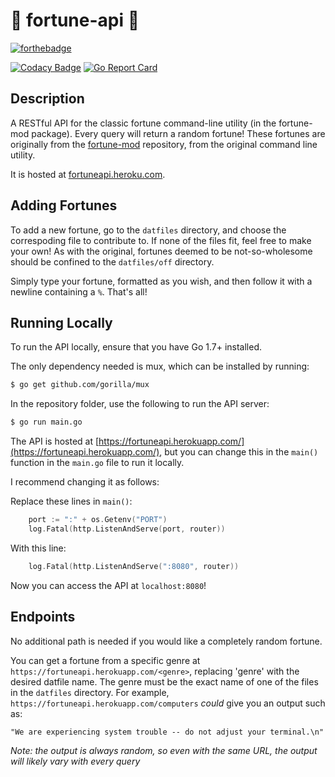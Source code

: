 # :crystal_ball: fortune-api :crystal_ball:

[![forthebadge](https://forthebadge.com/images/badges/60-percent-of-the-time-works-every-time.svg)](https://forthebadge.com)

[![Codacy Badge](https://api.codacy.com/project/badge/Grade/e4942f64299a4a84b90eb7631ac26d5a)](https://www.codacy.com/app/sarah256/fortune-api?utm_source=github.com&amp;utm_medium=referral&amp;utm_content=sarah256/fortune-api&amp;utm_campaign=Badge_Grade)
[![Go Report Card](https://goreportcard.com/badge/github.com/sarah256/fortune-api)](https://goreportcard.com/report/github.com/sarah256/fortune-api)

## Description
A RESTful API for the classic fortune command-line utility (in the fortune-mod package). Every query will return a random fortune!
These fortunes are originally from the [fortune-mod](https://github.com/shlomif/fortune-mod) repository, from the original command line utility.

It is hosted at [fortuneapi.heroku.com](https://fortuneapi.heroku.com).

## Adding Fortunes
To add a new fortune, go to the `datfiles` directory, and choose the correspoding file to contribute to.  If none of the files fit, feel free to make your own!  As with the original, fortunes deemed to be not-so-wholesome should be confined to the `datfiles/off` directory.

Simply type your fortune, formatted as you wish, and then follow it with a newline containing a `%`.  That's all!

## Running Locally
To run the API locally, ensure that you have Go 1.7+ installed.

The only dependency needed is mux, which can be installed by running:
```bash
$ go get github.com/gorilla/mux
```

In the repository folder, use the following to run the API server:
```bash
$ go run main.go
```

The API is hosted at [https://fortuneapi.herokuapp.com/](https://fortuneapi.herokuapp.com/), but you can change this in the `main()` function in the `main.go` file to run it locally.

I recommend changing it as follows:

Replace these lines in `main()`:
```go
	port := ":" + os.Getenv("PORT")
	log.Fatal(http.ListenAndServe(port, router))
```

With this line:
```go
    log.Fatal(http.ListenAndServe(":8080", router))
```
Now you can access the API at `localhost:8080`!

## Endpoints
No additional path is needed if you would like a completely random fortune.

You can get a fortune from a specific genre at `https://fortuneapi.herokuapp.com/<genre>`, replacing 'genre' with the desired datfile name.  The genre must be the exact name of one of the files in the `datfiles` directory.
For example, `https://fortuneapi.herokuapp.com/computers` *could* give you an output such as:
```
"We are experiencing system trouble -- do not adjust your terminal.\n"
```
*Note: the output is always random, so even with the same URL, the output will likely vary with every query*
